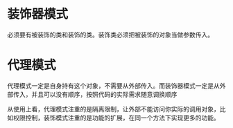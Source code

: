 # 装饰器模式

必须要有被装饰的类和装饰的类。装饰类必须把被装饰的对象当做参数传入。

# 代理模式

代理模式一定是自身持有这个对象，不需要从外部传入。而装饰器模式一定是从外部传入，并且可以没有顺序，按照代码的实际需求随意调换顺序

从使用上看，代理模式注重的是隔离限制，让外部不能访问你实际的调用对象，比如权限控制，装饰模式注重的是功能的扩展，在同一个方法下实现更多的功能。